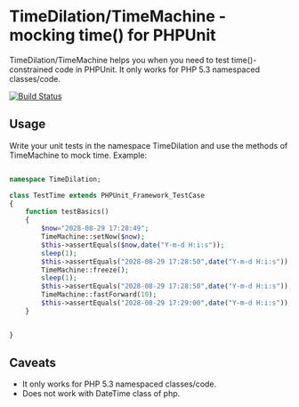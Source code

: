 TimeDilation/TimeMachine - mocking time() for PHPUnit
=====================================================

TimeDilation/TimeMachine helps you when you need to test time()-constrained code in PHPUnit.
It only works for PHP 5.3 namespaced classes/code.

[![Build Status](https://travis-ci.org/Shyru/TimeDilation.png)](https://travis-ci.org/Shyru/TimeDilation)

Usage
-----
Write your unit tests in the namespace TimeDilation and use the methods of TimeMachine to mock time.
Example:
```php

namespace TimeDilation;

class TestTime extends PHPUnit_Framework_TestCase
{
	function testBasics()
	{
		$now="2028-08-29 17:28:49";
		TimeMachine::setNow($now);
		$this->assertEquals($now,date("Y-m-d H:i:s"));
		sleep(1);
		$this->assertEquals("2028-08-29 17:28:50",date("Y-m-d H:i:s"));
		TimeMachine::freeze();
		sleep(1);
		$this->assertEquals("2028-08-29 17:28:50",date("Y-m-d H:i:s"));
		TimeMachine::fastForward(10);
		$this->assertEquals("2028-08-29 17:29:00",date("Y-m-d H:i:s"));
	}


}


```



Caveats
-------
 - It only works for PHP 5.3 namespaced classes/code.
 - Does not work with DateTime class of php.
